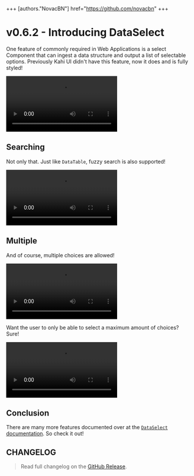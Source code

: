 +++
[authors."NovacBN"]
href="https://github.com/novacbn"
+++

# v0.6.2 - Introducing DataSelect

One feature of commonly required in Web Applications is a select Component that can ingest a data structure and output a list of selectable options. Previously Kahi UI didn't have this feature, now it does and is fully styled!

![DataSelect Preview](/assets/videos/blog/2022-03/0.6.2-introducing-dataselect/kahi-ui-dataselect-preview.webm)

## Searching

Not only that. Just like `DataTable`, fuzzy search is also supported!

![DataSelect Fuzzy Search](/assets/videos/blog/2022-03/0.6.2-introducing-dataselect/kahi-ui-dataselect-filter.webm)

## Multiple

And of course, multiple choices are allowed!

![DataSelect Multiple Choice](/assets/videos/blog/2022-03/0.6.2-introducing-dataselect/kahi-ui-dataselect-multiple.webm)

Want the user to only be able to select a maximum amount of choices? Sure!

![DataSelect Multiple Maximum Choices](/assets/videos/blog/2022-03/0.6.2-introducing-dataselect/kahi-ui-dataselect-multiple-max.webm)

## Conclusion

There are many more features documented over at the [`DataSelect` documentation](../../docs/widgets/dataselect.md). So check it out!

## CHANGELOG

> Read full changelog on the [GitHub Release](https://github.com/novacbn/kahi-ui/releases/tag/v0.6.2).
